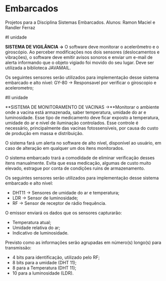 # Embarcados
Projetos para a Disciplina Sistemas Embarcados.
Alunos: Ramon Maciel  e Randler Ferraz 

#I unidade

**SISTEMA DE VIGILÂNCIA →** O software deve monitorar o acelerômetro e o giroscópio. Ao perceber modificações
nos dois sensores (deslocamentos e vibrações), o software deve emitir avisos sonoros e enviar um e-mail de alerta
informando que o objeto vigiado foi movido do seu lugar. Deve ser utilizada a biblioteca JAVAMAIL.

Os seguintes sensores serão utilizados para implementação desse sistema embarcado e alto nível: 
GY-80 → Responsavel por verificar o giroscopio e acelerometro;

#II unidade

**SISTEMA DE MONITORAMENTO DE VACINAS →**Monitorar o ambiente onde a vacina está armazenada, saber temperatura, umidade do ar e luminosidade. 
Esse tipo de medicamento deve ficar exposto a temperatura, umidade do ar e nível de iluminação controlados. 
Esse controle é necessário, principalmente das vacinas fotossensíveis, por causa do custo de produção em massa e distribuição. 

O sistema fará um alerta no software de alto nível, disponível ao usuário, em caso de alteração em qualquer um dos itens monitorados.

O sistema embarcado trará a comodidade de eliminar verificação desses itens manualmente. 
Evita que essa medicação, algumas de custo muito elevado, estrague por conta de condições ruins de armazenamento. 

Os seguintes sensores serão utilizados para implementação desse sistema embarcado e alto nível: 
* DHT11 → Sensores de umidade do ar e temperatura; 
* LDR → Sensor de luminosidade; 
* RF → Sensor de receptor de rádio frequência.

O emissor enviará os dados que os sensores capturarão:
* Temperatura atual;
* Umidade relativa do ar;
* Indicativo de luminosidade.

Previsto como as informações serão agrupadas em número(s) longo(s) para transmissão:
* 4 bits para identificação, utilizado pelo RF; 
* 8 bits para a umidade (DHT 11);  
* 8 para a Temperatura (DHT 11);  
* 10 para a luminosidade (LDR).

